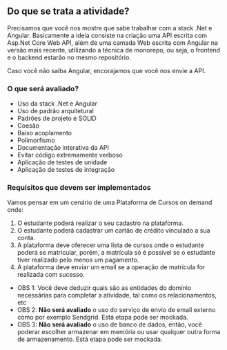 ## Do que se trata a atividade?

Precisamos que você nos mostre que sabe trabalhar com a stack .Net e Angular. 
Basicamente a ideia consiste na criação uma API escrita com Asp.Net Core Web API, além de uma camada Web escrita com 
Angular na versão mais recente, utilizando a técnica de monorepo, ou seja, o frontend e o backend estarão no mesmo repositório.

Caso você não saiba Angular, encorajamos que você nos envie a API.

### O que será avaliado?

* Uso da stack .Net e Angular
* Uso de padrão arquitetural
* Padrões de projeto e SOLID
* Coesão
* Baixo acoplamento
* Polimorfismo
* Documentação interativa da API
* Evitar código extremamente verboso
* Aplicação de testes de unidade
* Aplicação de testes de integração


### Requisitos que devem ser implementados

Vamos pensar em um cenário de uma Plataforma de Cursos on demand onde:

1. O estudante poderá realizar o seu cadastro na plataforma.
2. O estudante poderá cadastrar um cartão de crédito vinculado a sua conta.
3. A plataforma deve oferecer uma lista de cursos onde o estudante poderá se matricular, porém, a matrícula só é possível 
se o estudante tiver realizado pelo menos um pagamento.
4. A plataforma deve enviar um email se a operação de matrícula for realizada com sucesso.

* OBS 1: Você deve deduzir quais são as entidades do domínio necessárias para completar a atividade, tal como os relacionamentos, etc
* OBS 2: **Não será avaliado** o uso do serviço de envio de email externo como por exemplo Sendgrid. Está etapa pode ser mockada.
* OBS 3: **Não será avaliado** o uso de banco de dados, então, você poderar escolher armazenar em memória ou usar qualquer 
outra forma de armazenamento. Está etapa pode ser mockada.
